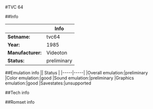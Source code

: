 #TVC 64

##Info

||Info|
|-----|-----|
|**Setname:**|tvc64
|**Year:**|1985
|**Manufacturer:**|Videoton
|**Status:**|preliminary

##Emulation info
|| Status |
|-----|-----|
|Overall emulation:|preliminary
|Color emulation:|good
|Sound emulation:|preliminary
|Graphics emulation:|good
|Savestates:|unsupported

##Tech info

##Romset info

<!--- START OF EDITED COMMENT DO NOT TOUCH TEXT ABOVE-->
